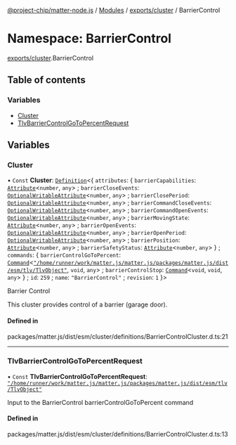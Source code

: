 [@project-chip/matter-node.js](../README.md) / [Modules](../modules.md) / [exports/cluster](exports_cluster.md) / BarrierControl

# Namespace: BarrierControl

[exports/cluster](exports_cluster.md).BarrierControl

## Table of contents

### Variables

- [Cluster](exports_cluster.BarrierControl.md#cluster)
- [TlvBarrierControlGoToPercentRequest](exports_cluster.BarrierControl.md#tlvbarriercontrolgotopercentrequest)

## Variables

### Cluster

• `Const` **Cluster**: [`Definition`](exports_cluster.ClusterFactory.md#definition)<{ `attributes`: { `barrierCapabilities`: [`Attribute`](exports_cluster.md#attribute)<`number`, `any`\> ; `barrierCloseEvents`: [`OptionalWritableAttribute`](exports_cluster.md#optionalwritableattribute)<`number`, `any`\> ; `barrierClosePeriod`: [`OptionalWritableAttribute`](exports_cluster.md#optionalwritableattribute)<`number`, `any`\> ; `barrierCommandCloseEvents`: [`OptionalWritableAttribute`](exports_cluster.md#optionalwritableattribute)<`number`, `any`\> ; `barrierCommandOpenEvents`: [`OptionalWritableAttribute`](exports_cluster.md#optionalwritableattribute)<`number`, `any`\> ; `barrierMovingState`: [`Attribute`](exports_cluster.md#attribute)<`number`, `any`\> ; `barrierOpenEvents`: [`OptionalWritableAttribute`](exports_cluster.md#optionalwritableattribute)<`number`, `any`\> ; `barrierOpenPeriod`: [`OptionalWritableAttribute`](exports_cluster.md#optionalwritableattribute)<`number`, `any`\> ; `barrierPosition`: [`Attribute`](exports_cluster.md#attribute)<`number`, `any`\> ; `barrierSafetyStatus`: [`Attribute`](exports_cluster.md#attribute)<`number`, `any`\>  } ; `commands`: { `barrierControlGoToPercent`: [`Command`](exports_cluster.md#command)<[`"/home/runner/work/matter.js/matter.js/packages/matter.js/dist/esm/tlv/TlvObject"`](export._internal_.__home_runner_work_matter_js_matter_js_packages_matter_js_dist_esm_tlv_TlvObject_.md), `void`, `any`\> ; `barrierControlStop`: [`Command`](exports_cluster.md#command)<`void`, `void`, `any`\>  } ; `id`: ``259`` ; `name`: ``"BarrierControl"`` ; `revision`: ``1``  }\>

Barrier Control

This cluster provides control of a barrier (garage door).

#### Defined in

packages/matter.js/dist/esm/cluster/definitions/BarrierControlCluster.d.ts:21

___

### TlvBarrierControlGoToPercentRequest

• `Const` **TlvBarrierControlGoToPercentRequest**: [`"/home/runner/work/matter.js/matter.js/packages/matter.js/dist/esm/tlv/TlvObject"`](export._internal_.__home_runner_work_matter_js_matter_js_packages_matter_js_dist_esm_tlv_TlvObject_.md)

Input to the BarrierControl barrierControlGoToPercent command

#### Defined in

packages/matter.js/dist/esm/cluster/definitions/BarrierControlCluster.d.ts:13
